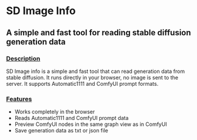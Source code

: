 SD Image Info
=======

A simple and fast tool for reading stable diffusion generation data
-----------

### [Description](#installing)
SD Image info is a simple and fast tool that can read generation data
from stable diffusion. It runs directly in your browser, no image is
sent to the server. It supports Automatic1111 and ComfyUI prompt
formats.

### [Features](#installing)

- Works completely in the browser
- Reads Automatic1111 and ComfyUI prompt data
- Preview ComfyUI nodes in the same graph view as in ComfyUI
- Save generation data as txt or json file
